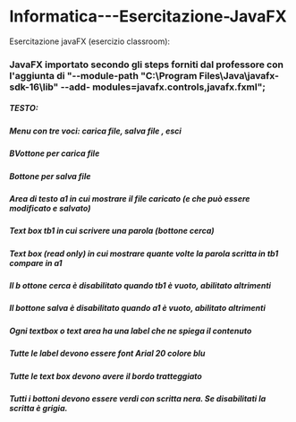 # Informatica---Esercitazione-JavaFX
Esercitazione javaFX (esercizio classroom):
  
 ### JavaFX importato secondo gli steps forniti dal professore con l'aggiunta di "--module-path "C:\Program Files\Java\javafx-sdk-16\lib" --add-            modules=javafx.controls,javafx.fxml";
 
 ##### TESTO: 
 ##### Menu con tre voci: carica file, salva file , esci
 ##### BVottone per carica file
 ##### Bottone per salva file
 ##### Area di testo a1 in cui mostrare il file caricato (e che può essere modificato e salvato)
 ##### Text box tb1 in cui scrivere una parola (bottone cerca)
 ##### Text box (read only) in cui mostrare quante volte la parola scritta in tb1 compare in a1
 ##### Il b ottone cerca è disabilitato quando tb1 è vuoto, abilitato altrimenti
 ##### Il bottone salva è disabilitato quando a1 è vuoto, abilitato altrimenti
 ##### Ogni textbox o text area ha una label che ne spiega il contenuto

 ##### Tutte le label devono essere font Arial 20 colore blu
 ##### Tutte le text box devono avere il bordo tratteggiato
 ##### Tutti i bottoni devono essere verdi con scritta nera. Se disabilitati la scritta è grigia. #####
